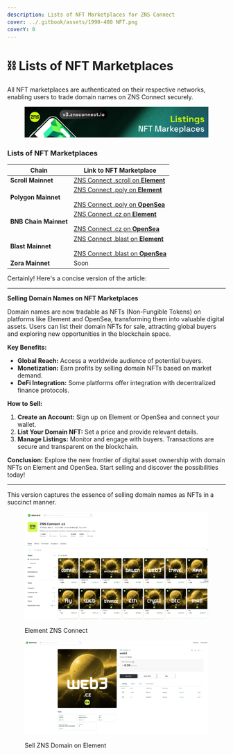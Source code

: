 ```yaml
---
description: Lists of NFT Marketplaces for ZNS Connect
cover: ../.gitbook/assets/1990-480 NFT.png
coverY: 0
---
```


# ⛓️ Lists of NFT Marketplaces

All NFT marketplaces are authenticated on their respective networks, enabling users to trade domain names on ZNS Connect securely.



<figure><img src="../.gitbook/assets/1800-300 NFT.png" alt=""><figcaption></figcaption></figure>

### Lists of NFT Marketplaces&#x20;

<table data-view="cards"><thead><tr><th>Chain</th><th>Link to NFT Marketplace</th></tr></thead><tbody><tr><td><strong>Scroll Mainnet</strong></td><td><a href="https://element.market/collections/zns-connect-scroll">ZNS Connect .scroll on <strong>Element</strong> </a></td></tr><tr><td><strong>Polygon Mainnet</strong></td><td><a href="https://element.market/collections/zns-connect-poly">ZNS Connect .poly on <strong>Element</strong></a><br><br><a href="https://opensea.io/collection/zns-connect-polygon">ZNS Connect .poly on <strong>OpenSea</strong></a></td></tr><tr><td><strong>BNB Chain Mainnet</strong></td><td><a href="https://element.market/collections/zns-connect-bnb">ZNS Connect .cz on <strong>Element</strong></a><br><br><a href="https://opensea.io/collection/zns-connect-bnb">ZNS Connect .cz on <strong>OpenSea</strong></a></td></tr><tr><td><strong>Blast Mainnet</strong></td><td><a href="https://element.market/collections/zns-connect-blast">ZNS Connect .blast on <strong>Element</strong></a> <br><br><a href="https://opensea.io/collection/zns-connect-blast">ZNS Connect .blast on <strong>OpenSea</strong></a></td></tr><tr><td><strong>Zora Mainnet</strong></td><td>Soon</td></tr></tbody></table>

Certainly! Here's a concise version of the article:

***

**Selling Domain Names on NFT Marketplaces**

Domain names are now tradable as NFTs (Non-Fungible Tokens) on platforms like Element and OpenSea, transforming them into valuable digital assets. Users can list their domain NFTs for sale, attracting global buyers and exploring new opportunities in the blockchain space.

**Key Benefits:**

* **Global Reach:** Access a worldwide audience of potential buyers.
* **Monetization:** Earn profits by selling domain NFTs based on market demand.
* **DeFi Integration:** Some platforms offer integration with decentralized finance protocols.

**How to Sell:**

1. **Create an Account:** Sign up on Element or OpenSea and connect your wallet.
2. **List Your Domain NFT:** Set a price and provide relevant details.
3. **Manage Listings:** Monitor and engage with buyers. Transactions are secure and transparent on the blockchain.

**Conclusion:** Explore the new frontier of digital asset ownership with domain NFTs on Element and OpenSea. Start selling and discover the possibilities today!

***

This version captures the essence of selling domain names as NFTs in a succinct manner.

<div>

<figure><img src="../.gitbook/assets/Screenshot 2024-06-26 at 13.16.06.png" alt=""><figcaption><p>Element ZNS Connect</p></figcaption></figure>

 

<figure><img src="../.gitbook/assets/Screenshot 2024-06-26 at 13.16.31.png" alt=""><figcaption><p>Sell ZNS Domain on Element</p></figcaption></figure>

</div>

